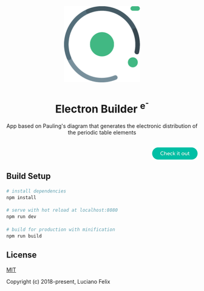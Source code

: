 <div align='center'>
  <img width='200' height='200' src='public/icon.svg'>
  <h1>
    Electron Builder
    <sup>e<sup>-</sup></sup>
  </h1>
  <p>App based on Pauling's diagram that generates the electronic distribution of the periodic table elements</p>
  <br/>
  <a href='https://felixluciano.github.io/electron-builder'>
    <img align='right' src='public/check-it-out--button.png'>
  </a>
</div>
<br/>
<br/>

## Build Setup

``` bash
# install dependencies
npm install

# serve with hot reload at localhost:8080
npm run dev

# build for production with minification
npm run build
```

## License

[MIT](http://opensource.org/licenses/MIT)

Copyright (c) 2018-present, Luciano Felix
